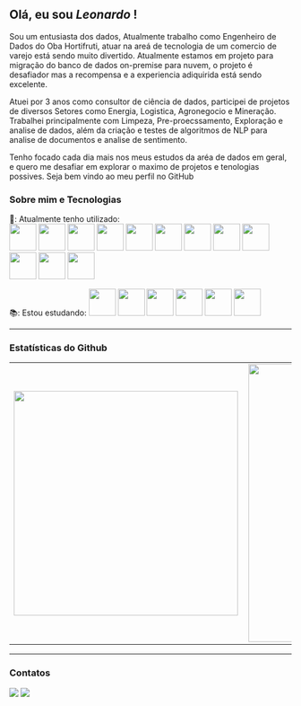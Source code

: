 ## Olá, eu sou *Leonardo* !

Sou um entusiasta dos dados, Atualmente trabalho como Engenheiro de Dados do Oba Hortifruti, atuar na areá de tecnologia de um comercio de varejo está sendo muito divertido.
Atualmente estamos em projeto para migração do banco de dados on-premise para nuvem, o projeto é desafiador mas a recompensa e a experiencia adiquirida está sendo excelente.

Atuei por 3 anos como consultor de ciência de dados, participei de projetos de diversos Setores como Energia, Logistica, Agronegocio e Mineração.
Trabalhei principalmente com Limpeza, Pre-proecssamento, Exploração e analise de dados, além da criação e testes de algoritmos de NLP para analise de documentos e analise de sentimento.

Tenho focado cada dia mais nos meus estudos da aréa de dados em geral, e quero me desafiar em explorar o maximo de projetos e tenologias possives. Seja bem vindo ao meu perfil no GitHub

### Sobre mim e Tecnologias

🧰: Atualmente tenho utilizado:   
<img src="https://cdn.jsdelivr.net/gh/devicons/devicon/icons/python/python-original.svg" height="48"/>
<img src="https://cdn.jsdelivr.net/gh/devicons/devicon/icons/pandas/pandas-original-wordmark.svg" height="48"/>
<img src="https://cdn.jsdelivr.net/gh/devicons/devicon/icons/numpy/numpy-original-wordmark.svg" height="48"/>
<img src="https://cdn.jsdelivr.net/gh/devicons/devicon/icons/vscode/vscode-original-wordmark.svg" height="48"/> 
<img src="https://cdn.jsdelivr.net/gh/devicons/devicon/icons/git/git-original-wordmark.svg" height="48"/> 
<img src="https://cdn.jsdelivr.net/gh/devicons/devicon/icons/github/github-original-wordmark.svg" height="48"/>
<img src="https://cdn.jsdelivr.net/gh/devicons/devicon@latest/icons/googlecloud/googlecloud-original-wordmark.svg" height="48"/>
<img src="https://cdn.jsdelivr.net/gh/devicons/devicon@latest/icons/apacheairflow/apacheairflow-original-wordmark.svg" height="48"/>
<img src="https://cdn.jsdelivr.net/gh/devicons/devicon@latest/icons/mysql/mysql-original-wordmark.svg" height="48"/>
<img src="https://cdn.jsdelivr.net/gh/devicons/devicon@latest/icons/jupyter/jupyter-original-wordmark.svg" height="48"/>
<img src="https://cdn.jsdelivr.net/gh/devicons/devicon@latest/icons/pytest/pytest-original-wordmark.svg" height="48"/>
<img src="https://cdn.jsdelivr.net/gh/devicons/devicon@latest/icons/azuredevops/azuredevops-original.svg" height="48"/>



📚: Estou estudando:
<img src="https://cdn.jsdelivr.net/gh/devicons/devicon@latest/icons/apachespark/apachespark-original-wordmark.svg" height="48"/>
<img src="https://cdn.jsdelivr.net/gh/devicons/devicon/icons/azure/azure-original.svg" height="48"/>
<img src="https://cdn.jsdelivr.net/gh/devicons/devicon/icons/ansible/ansible-original-wordmark.svg" height="48"/>
<img src="https://cdn.jsdelivr.net/gh/devicons/devicon@latest/icons/apachekafka/apachekafka-original-wordmark.svg" height="48"/>
<img src="https://cdn.jsdelivr.net/gh/devicons/devicon@latest/icons/docker/docker-original-wordmark.svg" height="48"/>
<img src="https://cdn.jsdelivr.net/gh/devicons/devicon@latest/icons/hadoop/hadoop-original-wordmark.svg" height="48"/>

          
---

<!--
**LeoGrochoski/LeoGrochoski** is a ✨ _special_ ✨ repository because its `README.md` (this file) appears on your GitHub profile.
-->


### Estatísticas do Github

<center>
  <table>
    <tr>
        <td><img width="400px" align="left" src="https://github-readme-stats.vercel.app/api/top-langs/?username=LeoGrochoski&hide=html&layout=compact&theme=buefy" /></td>
        <td><img width="495px" align="left" src="https://github-readme-stats.vercel.app/api?username=LeoGrochoski&theme=buefy" /></td>
    </tr>   
  </table>
</center>  

---

### Contatos

<div>
<a href = "mailto:leogrochoski10@gmail.com"><img src="https://img.shields.io/badge/Gmail-D14836?style=for-the-badge&logo=gmail&logoColor=white" target="_blank"></a>
<a href="https://www.linkedin.com/in/leonardo-grochoski-2b908192/" target="_blank"><img src="https://img.shields.io/badge/-LinkedIn-%230077B5?style=for-the-badge&logo=linkedin&logoColor=white" target="_blank"></a>   
</div>


